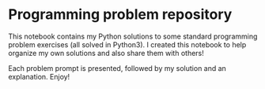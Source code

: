 # Programming problem repository
 
This notebook contains my Python solutions to some standard programming problem exercises (all solved in Python3). I created this notebook to help organize my own solutions and also share them with others!

Each problem prompt is presented, followed by my solution and an explanation. Enjoy!
